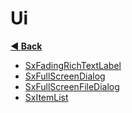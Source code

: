 # Ui

**[◀️ Back](../readme.md)**

- [SxFadingRichTextLabel](./SxFadingRichTextLabel/readme.md)
- [SxFullScreenDialog](./SxFullScreenDialog/SxFullScreenDialog.md)
- [SxFullScreenFileDialog](./SxFullScreenFileDialog/SxFullScreenFileDialog.md)
- [SxItemList](./SxItemList/SxItemList.md)
